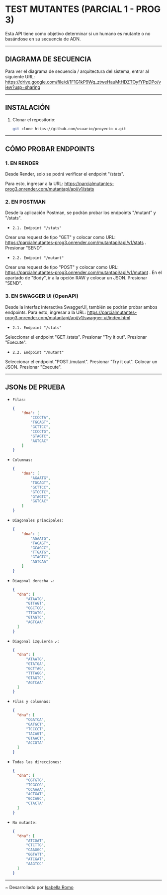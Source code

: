# TEST MUTANTES (PARCIAL 1 - PROG 3)
Esta API tiene como objetivo determinar si un humano es mutante o no basándose en su secuencia de ADN.

___

## DIAGRAMA DE SECUENCIA
Para ver el diagrama de secuencia / arquitectura del sistema, entrar al siguiente URL: https://drive.google.com/file/d/1F1G1kP9Wq_ztweHauMtHDZTOyfYPpDPo/view?usp=sharing
___
## INSTALACIÓN
1. Clonar el repositorio:
   ```bash
   git clone https://github.com/usuario/proyecto-x.git
___   
## CÓMO PROBAR ENDPOINTS
### **1. EN RENDER**

Desde Render, solo se podrá verificar el endpoint "/stats".

Para esto, ingresar a la URL: https://parcialmutantes-prog3.onrender.com/mutantapi/api/v1/stats

### **2. EN POSTMAN**

Desde la aplicación Postman, se podrán probar los endpoints "/mutant" y "/stats".

* `2.1. Endpoint "/stats"`

Crear una request de tipo "GET" y colocar como URL: https://parcialmutantes-prog3.onrender.com/mutantapi/api/v1/stats . Presionar "SEND".

* `2.2. Endpoint "/mutant"`

Crear una request de tipo "POST" y colocar como URL: https://parcialmutantes-prog3.onrender.com/mutantapi/api/v1/mutant . En el apartado de "Body", ir a la opción RAW y colocar un JSON. Presionar "SEND".


 ### **3. EN SWAGGER UI (OpenAPI)**
 
 Desde la interfaz interactiva SwaggerUI, también se podrán probar ambos endpoints. Para esto, ingresar a la URL: https://parcialmutantes-prog3.onrender.com/mutantapi/api/v1/swagger-ui/index.html

 * `2.1. Endpoint "/stats"`

Seleccionar el endpoint "GET /stats". Presionar "Try it out". Presionar "Execute".

* `2.2. Endpoint "/mutant"`

Seleccionar el endpoint "POST /mutant". Presionar "Try it out". Colocar un JSON. Presionar "Execute".

___
## JSONs DE PRUEBA

* `Filas:`

  ```json
  {
      "dna": [
          "CCCCTA",
          "TGCAGT",
          "GCTTCC",
          "CCCCTG",
          "GTAGTC",
          "AGTCAC"
      ]
  }

* `Columnas:`

  ```json
  {
      "dna": [
          "AGAATG",
          "TGCAGT",
          "GCTTCC",
          "GTCCTC",
          "GTAGTC",
          "GGTCAC"
      ]
  }

* `Diagonales principales:`

  ```json
  {
      "dna": [
          "AGAATG",
          "TACAGT",
          "GCAGCC",
          "TTGATG",
          "GTAGTC",
          "AGTCAA"
      ]
  }

* `Diagonal derecha ↘:`

  ```json
  {
    "dna": [
        "ATAATG",
        "GTTAGT",
        "GGCTCG",
        "TTGATG",
        "GTAGTC",
        "AGTCAA"
    ]
  }

* `Diagonal izquierda ↙:`

  ```json
  {
    "dna": [
        "ATAATG",
        "GTATGA",
        "GCTTAG",
        "TTTAGG",
        "GTAGTC",
        "AGTCAA"
    ]
  }

* `Filas y columnas:`

  ```json
  {
    "dna": [
        "CGATCA",
        "GATGCT",
        "TCCCCT",
        "TACAGT",
        "GTAACT",
        "ACCGTA"
    ]
  }

* `Todas las direcciones:`

  ```json
  {
    "dna": [
        "GGTGTG",
        "TCGCCG",
        "CCAAAA",
        "ACTGAT",
        "GCCAGC",
        "CTACTA"
    ]
  }

* `No mutante:`

  ```json
  {
    "dna": [
        "ATCGAT",
        "CTCTTG",
        "CAAGGC",
        "GGTATT",
        "ATCGAT",
        "AAGTCC"
    ]
  }


___
~ Desarrollado por [Isabella Romo](https://github.com/isaromo)
